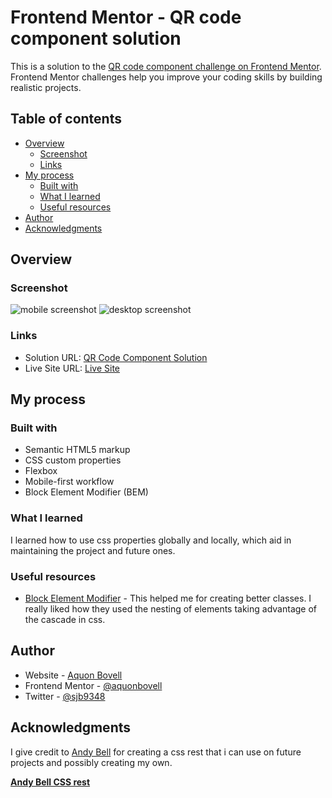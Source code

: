 # Frontend Mentor - QR code component solution

This is a solution to the [QR code component challenge on Frontend Mentor](https://www.frontendmentor.io/challenges/qr-code-component-iux_sIO_H). Frontend Mentor challenges help you improve your coding skills by building realistic projects.

## Table of contents

- [Overview](#overview)
  - [Screenshot](#screenshot)
  - [Links](#links)
- [My process](#my-process)
  - [Built with](#built-with)
  - [What I learned](#what-i-learned)
  - [Useful resources](#useful-resources)
- [Author](#author)
- [Acknowledgments](#acknowledgments)

## Overview

### Screenshot

![mobile screenshot](./screenshots/mobile.jpg)
![desktop screenshot](./screenshot/desktop.jpg)

### Links

- Solution URL: [QR Code Component Solution](https://github.com/aquonbovell/qr-code-component)
- Live Site URL: [Live Site](https://your-live-site-url.com)

## My process

### Built with

- Semantic HTML5 markup
- CSS custom properties
- Flexbox
- Mobile-first workflow
- Block Element Modifier (BEM)

### What I learned

I learned how to use css properties globally and locally, which aid in maintaining the project and future ones.

### Useful resources

- [Block Element Modifier](http://getbem.com/naming/) - This helped me for creating better classes. I really liked how they used the nesting of elements taking advantage of the cascade in css.

## Author

- Website - [Aquon Bovell](https://github.com/aquonbovell)
- Frontend Mentor - [@aquonbovell](https://www.frontendmentor.io/profile/aquonbovell)
- Twitter - [@sjb9348](https://www.twitter.com/sjb9348)

## Acknowledgments

I give credit to [Andy Bell](https://github.com/hankchizljaw/) for creating a css rest that i can use on future projects and possibly creating my own.

**[Andy Bell CSS rest](https://piccalil.li/blog/a-modern-css-reset/)**
